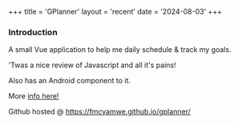 +++
title = 'GPlanner'
layout = 'recent'
date = '2024-08-03'
+++

### Introduction

A small Vue application to help me daily schedule & track my goals. 

'Twas a nice review of Javascript and all it's pains!

Also has an Android component to it.

More [info here!](https://github.com/fmcyamwe/myGplanner)

Github hosted @ https://fmcyamwe.github.io/gplanner/
